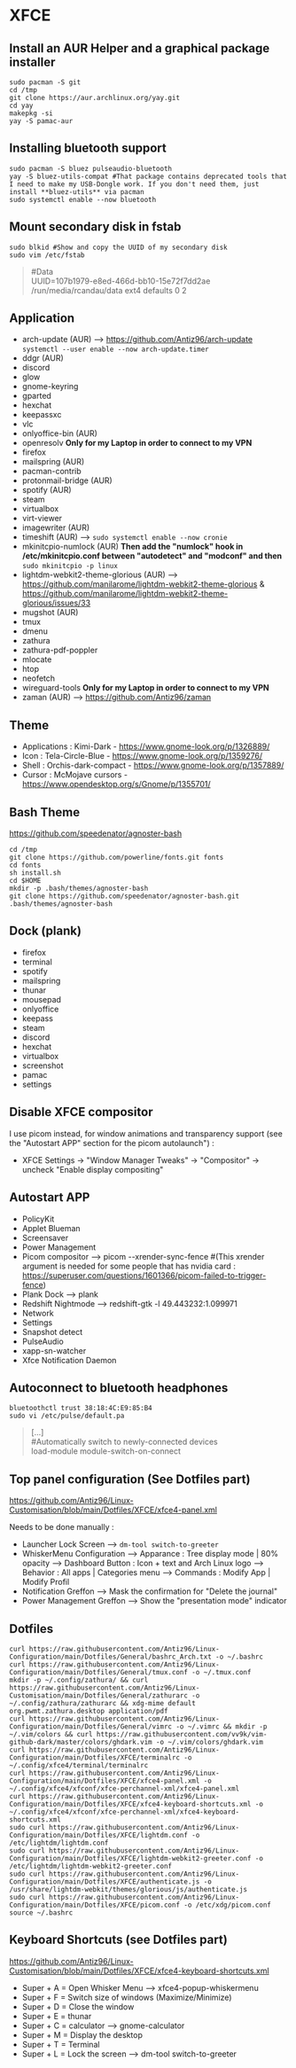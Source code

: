 # XFCE

## Install an AUR Helper and a graphical package installer

```
sudo pacman -S git
cd /tmp
git clone https://aur.archlinux.org/yay.git
cd yay
makepkg -si
yay -S pamac-aur
```

## Installing bluetooth support

```
sudo pacman -S bluez pulseaudio-bluetooth
yay -S bluez-utils-compat #That package contains deprecated tools that I need to make my USB-Dongle work. If you don't need them, just install **bluez-utils** via pacman
sudo systemctl enable --now bluetooth
```

## Mount secondary disk in fstab

```
sudo blkid #Show and copy the UUID of my secondary disk
sudo vim /etc/fstab
```
> #Data  
> UUID=107b1979-e8ed-466d-bb10-15e72f7dd2ae       /run/media/rcandau/data         ext4          defaults 0 2  

## Application
- arch-update (AUR) --> https://github.com/Antiz96/arch-update `systemctl --user enable --now arch-update.timer`
- ddgr (AUR)
- discord
- glow
- gnome-keyring
- gparted
- hexchat
- keepassxc
- vlc
- onlyoffice-bin (AUR)
- openresolv **Only for my Laptop in order to connect to my VPN**
- firefox
- mailspring (AUR)
- pacman-contrib
- protonmail-bridge (AUR)
- spotify (AUR)
- steam
- virtualbox
- virt-viewer
- imagewriter (AUR)
- timeshift (AUR) --> `sudo systemctl enable --now cronie`
- mkinitcpio-numlock (AUR) **Then add the "numlock" hook in /etc/mkinitcpio.conf between "autodetect" and "modconf" and then** `sudo mkinitcpio -p linux`
- lightdm-webkit2-theme-glorious (AUR) --> https://github.com/manilarome/lightdm-webkit2-theme-glorious & https://github.com/manilarome/lightdm-webkit2-theme-glorious/issues/33
- mugshot (AUR)
- tmux
- dmenu
- zathura
- zathura-pdf-poppler
- mlocate
- htop
- neofetch
- wireguard-tools **Only for my Laptop in order to connect to my VPN**
- zaman (AUR) --> https://github.com/Antiz96/zaman

## Theme

- Applications : Kimi-Dark - https://www.gnome-look.org/p/1326889/
- Icon : Tela-Circle-Blue - https://www.gnome-look.org/p/1359276/
- Shell : Orchis-dark-compact - https://www.gnome-look.org/p/1357889/
- Cursor : McMojave cursors - https://www.opendesktop.org/s/Gnome/p/1355701/

## Bash Theme

https://github.com/speedenator/agnoster-bash  
  
```
cd /tmp
git clone https://github.com/powerline/fonts.git fonts
cd fonts
sh install.sh
cd $HOME
mkdir -p .bash/themes/agnoster-bash
git clone https://github.com/speedenator/agnoster-bash.git .bash/themes/agnoster-bash
```

## Dock (plank)

- firefox
- terminal
- spotify
- mailspring
- thunar
- mousepad 
- onlyoffice
- keepass
- steam
- discord
- hexchat
- virtualbox
- screenshot
- pamac
- settings

## Disable XFCE compositor 

I use picom instead, for window animations and transparency support (see the "Autostart APP" section for the picom autolaunch") :   
  
- XFCE Settings -> "Window Manager Tweaks" -> "Compositor" -> uncheck "Enable display compositing"

## Autostart APP

- PolicyKit
- Applet Blueman
- Screensaver
- Power Management
- Picom compositor --> picom --xrender-sync-fence #(This xrender argument is needed for some people that has nvidia card : https://superuser.com/questions/1601366/picom-failed-to-trigger-fence) 
- Plank Dock --> plank
- Redshift Nightmode --> redshift-gtk -l 49.443232:1.099971
- Network
- Settings
- Snapshot detect
- PulseAudio
- xapp-sn-watcher
- Xfce Notification Daemon

## Autoconnect to bluetooth headphones

```
bluetoothctl trust 38:18:4C:E9:85:B4
sudo vi /etc/pulse/default.pa
```
> [...]  
> #Automatically switch to newly-connected devices  
> load-module module-switch-on-connect  

## Top panel configuration (See Dotfiles part)

https://github.com/Antiz96/Linux-Customisation/blob/main/Dotfiles/XFCE/xfce4-panel.xml  
  
Needs to be done manually :  
   
- Launcher Lock Screen --> `dm-tool switch-to-greeter`
- WhiskerMenu Configuration --> Apparance : Tree display mode | 80% opacity --> Dashboard Button : Icon + text and Arch Linux logo --> Behavior : All apps | Categories menu --> Commands : Modify App | Modify Profil
- Notification Greffon --> Mask the confirmation for "Delete the journal"
- Power Management Greffon --> Show the "presentation mode" indicator

## Dotfiles

```
curl https://raw.githubusercontent.com/Antiz96/Linux-Configuration/main/Dotfiles/General/bashrc_Arch.txt -o ~/.bashrc
curl https://raw.githubusercontent.com/Antiz96/Linux-Configuration/main/Dotfiles/General/tmux.conf -o ~/.tmux.conf
mkdir -p ~/.config/zathura/ && curl https://raw.githubusercontent.com/Antiz96/Linux-Customisation/main/Dotfiles/General/zathurarc -o ~/.config/zathura/zathurarc && xdg-mime default org.pwmt.zathura.desktop application/pdf
curl https://raw.githubusercontent.com/Antiz96/Linux-Configuration/main/Dotfiles/General/vimrc -o ~/.vimrc && mkdir -p ~/.vim/colors && curl https://raw.githubusercontent.com/vv9k/vim-github-dark/master/colors/ghdark.vim -o ~/.vim/colors/ghdark.vim
curl https://raw.githubusercontent.com/Antiz96/Linux-Configuration/main/Dotfiles/XFCE/terminalrc -o ~/.config/xfce4/terminal/terminalrc
curl https://raw.githubusercontent.com/Antiz96/Linux-Configuration/main/Dotfiles/XFCE/xfce4-panel.xml -o ~/.config/xfce4/xfconf/xfce-perchannel-xml/xfce4-panel.xml
curl https://raw.githubusercontent.com/Antiz96/Linux-Configuration/main/Dotfiles/XFCE/xfce4-keyboard-shortcuts.xml -o ~/.config/xfce4/xfconf/xfce-perchannel-xml/xfce4-keyboard-shortcuts.xml
sudo curl https://raw.githubusercontent.com/Antiz96/Linux-Configuration/main/Dotfiles/XFCE/lightdm.conf -o /etc/lightdm/lightdm.conf
sudo curl https://raw.githubusercontent.com/Antiz96/Linux-Configuration/main/Dotfiles/XFCE/lightdm-webkit2-greeter.conf -o /etc/lightdm/lightdm-webkit2-greeter.conf
sudo curl https://raw.githubusercontent.com/Antiz96/Linux-Configuration/main/Dotfiles/XFCE/authenticate.js -o /usr/share/lightdm-webkit/themes/glorious/js/authenticate.js
sudo curl https://raw.githubusercontent.com/Antiz96/Linux-Configuration/main/Dotfiles/XFCE/picom.conf -o /etc/xdg/picom.conf
source ~/.bashrc
```

## Keyboard Shortcuts (see Dotfiles part)

https://github.com/Antiz96/Linux-Customisation/blob/main/Dotfiles/XFCE/xfce4-keyboard-shortcuts.xml  
  
- Super + A = Open Whisker Menu --> xfce4-popup-whiskermenu
- Super + F = Switch size of windows (Maximize/Minimize)
- Super + D = Close the window
- Super + E = thunar
- Super + C = calculator --> gnome-calculator
- Super + M = Display the desktop
- Super + T = Terminal
- Super + L = Lock the screen --> dm-tool switch-to-greeter 
